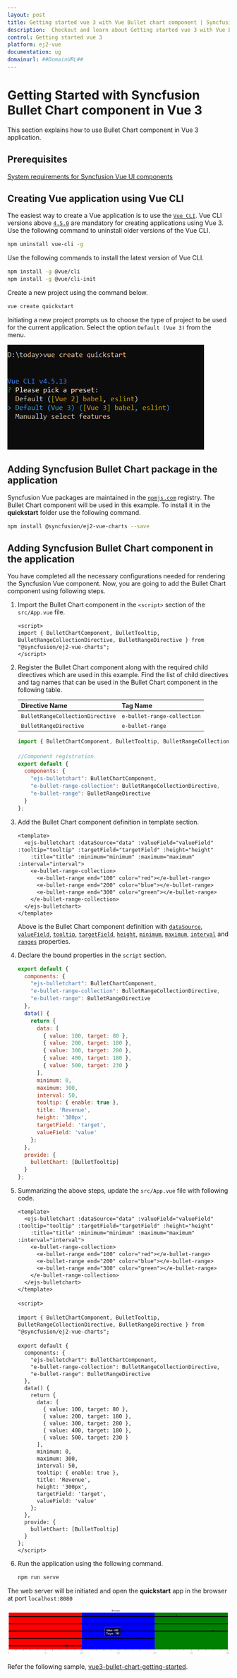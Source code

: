 ```yaml
---
layout: post
title: Getting started vue 3 with Vue Bullet chart component | Syncfusion
description:  Checkout and learn about Getting started vue 3 with Vue Bullet chart component of Syncfusion Essential JS 2 and more details.
control: Getting started vue 3 
platform: ej2-vue
documentation: ug
domainurl: ##DomainURL##
---
```


# Getting Started with Syncfusion Bullet Chart component in Vue 3

This section explains how to use Bullet Chart component in Vue 3 application.

## Prerequisites

[System requirements for Syncfusion Vue UI components](https://ej2.syncfusion.com/vue/documentation/system-requirements/)

## Creating Vue application using Vue CLI

The easiest way to create a Vue application is to use the [`Vue CLI`](https://github.com/vuejs/vue-cli). Vue CLI versions above [`4.5.0`](https://v3.vuejs.org/guide/migration/introduction.html#vue-cli) are mandatory for creating applications using Vue 3. Use the following command to uninstall older versions of the Vue CLI.

```bash
npm uninstall vue-cli -g
```

Use the following commands to install the latest version of Vue CLI.

```bash
npm install -g @vue/cli
npm install -g @vue/cli-init
```

Create a new project using the command below.

```bash
vue create quickstart
```

Initiating a new project prompts us to choose the type of project to be used for the current application. Select the option `Default (Vue 3)` from the menu.

![Vue 3 Terminal](./images/vue3-terminal.png)

## Adding Syncfusion Bullet Chart package in the application

Syncfusion Vue packages are maintained in the [`npmjs.com`](https://www.npmjs.com/~syncfusionorg) registry. The Bullet Chart component will be used in this example. To install it in the **quickstart** folder use the following command.

```bash
npm install @syncfusion/ej2-vue-charts --save
```

## Adding Syncfusion Bullet Chart component in the application

You have completed all the necessary configurations needed for rendering the Syncfusion Vue component. Now, you are going to add the Bullet Chart component using following steps.

1. Import the Bullet Chart component in the `<script>` section of the `src/App.vue` file.

    ```
    <script>
    import { BulletChartComponent, BulletTooltip, BulletRangeCollectionDirective, BulletRangeDirective } from "@syncfusion/ej2-vue-charts";
    </script>
    ```

2. Register the Bullet Chart component along with the required child directives which are used in this example. Find the list of child directives and tag names that can be used in the Bullet Chart component in the following table.

    | Directive Name   | Tag Name    |
    |------------------|-------------|
    | `BulletRangeCollectionDirective` | `e-bullet-range-collection` |
    | `BulletRangeDirective`  | `e-bullet-range`  |

    ```js
    import { BulletChartComponent, BulletTooltip, BulletRangeCollectionDirective, BulletRangeDirective } from "@syncfusion/ej2-vue-charts";

    //Component registration.
    export default {
      components: {
        "ejs-bulletchart": BulletChartComponent,
        "e-bullet-range-collection": BulletRangeCollectionDirective,
        "e-bullet-range": BulletRangeDirective
      }
    };
    ```

3. Add the Bullet Chart component definition in template section.

    ```
    <template>
      <ejs-bulletchart :dataSource="data" :valueField="valueField" :tooltip="tooltip" :targetField="targetField" :height="height"
        :title="title" :minimum="minimum" :maximum="maximum" :interval="interval">
        <e-bullet-range-collection>
          <e-bullet-range end="100" color="red"></e-bullet-range>
          <e-bullet-range end="200" color="blue"></e-bullet-range>
          <e-bullet-range end="300" color="green"></e-bullet-range>
        </e-bullet-range-collection>
      </ejs-bulletchart>
    </template>
    ```

    Above is the Bullet Chart component definition with [`dataSource`](https://ej2.syncfusion.com/vue/documentation/api/bullet-chart/#datasource), [`valueField`](https://ej2.syncfusion.com/vue/documentation/api/bullet-chart/#valuefield), [`tooltip`](https://ej2.syncfusion.com/vue/documentation/api/bullet-chart/#tooltip), [`targetField`](https://ej2.syncfusion.com/vue/documentation/api/bullet-chart/#targetfield), [`height`](https://ej2.syncfusion.com/vue/documentation/api/bullet-chart/#height), [`minimum`](https://ej2.syncfusion.com/vue/documentation/api/bullet-chart/#minimum), [`maximum`](https://ej2.syncfusion.com/vue/documentation/api/bullet-chart/#maximum), [`interval`](https://ej2.syncfusion.com/vue/documentation/api/bullet-chart/#interval) and [`ranges`](https://ej2.syncfusion.com/vue/documentation/api/bullet-chart/#ranges) properties.

4. Declare the bound properties in the `script` section.

    ```js
    export default {
      components: {
        "ejs-bulletchart": BulletChartComponent,
        "e-bullet-range-collection": BulletRangeCollectionDirective,
        "e-bullet-range": BulletRangeDirective
      },
      data() {
        return {
          data: [
            { value: 100, target: 80 },
            { value: 200, target: 180 },
            { value: 300, target: 280 },
            { value: 400, target: 180 },
            { value: 500, target: 230 }
          ],
          minimum: 0,
          maximum: 300,
          interval: 50,
          tooltip: { enable: true },
          title: 'Revenue',
          height: '300px',
          targetField: 'target',
          valueField: 'value'
        };
      },
      provide: {
        bulletChart: [BulletTooltip]
      }
    };
    ```

5. Summarizing the above steps, update the `src/App.vue` file with following code.

    ```
    <template>
      <ejs-bulletchart :dataSource="data" :valueField="valueField" :tooltip="tooltip" :targetField="targetField" :height="height"
        :title="title" :minimum="minimum" :maximum="maximum" :interval="interval">
        <e-bullet-range-collection>
          <e-bullet-range end="100" color="red"></e-bullet-range>
          <e-bullet-range end="200" color="blue"></e-bullet-range>
          <e-bullet-range end="300" color="green"></e-bullet-range>
        </e-bullet-range-collection>
      </ejs-bulletchart>
    </template>

    <script>

    import { BulletChartComponent, BulletTooltip, BulletRangeCollectionDirective, BulletRangeDirective } from "@syncfusion/ej2-vue-charts";

    export default {
      components: {
        "ejs-bulletchart": BulletChartComponent,
        "e-bullet-range-collection": BulletRangeCollectionDirective,
        "e-bullet-range": BulletRangeDirective
      },
      data() {
        return {
          data: [
            { value: 100, target: 80 },
            { value: 200, target: 180 },
            { value: 300, target: 280 },
            { value: 400, target: 180 },
            { value: 500, target: 230 }
          ],
          minimum: 0,
          maximum: 300,
          interval: 50,
          tooltip: { enable: true },
          title: 'Revenue',
          height: '300px',
          targetField: 'target',
          valueField: 'value'
        };
      },
      provide: {
        bulletChart: [BulletTooltip]
      }
    };
    </script>
    ```

6. Run the application using the following command.

    ```bash
    npm run serve
    ```

The web server will be initiated and open the **quickstart** app in the browser at port `localhost:8080`

![Output](./images/vue3-bullet-chart-demo.png)

Refer the following sample, [vue3-bullet-chart-getting-started](https://github.com/SyncfusionExamples/vue3-bullet-chart-getting-started).